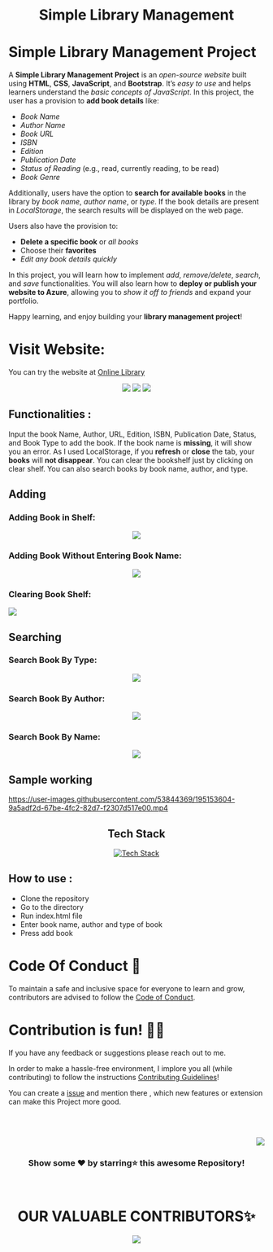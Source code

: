 <div align="center">
<h1> Simple Library Management </h1>
</div>

# Simple Library Management Project

A **Simple Library Management Project** is an *open-source website* built using **HTML**, **CSS**, **JavaScript**, and **Bootstrap**. It’s *easy to use* and helps learners understand the *basic concepts of JavaScript*. In this project, the user has a provision to **add book details** like:

- *Book Name*
- *Author Name*
- *Book URL*
- *ISBN*
- *Edition*
- *Publication Date*
- *Status of Reading* (e.g., read, currently reading, to be read)
- *Book Genre*

Additionally, users have the option to **search for available books** in the library by *book name*, *author name*, or *type*. If the book details are present in *LocalStorage*, the search results will be displayed on the web page.

Users also have the provision to:
- **Delete a specific book** or *all books*
- Choose their **favorites**
- *Edit any book details quickly*

In this project, you will learn how to implement *add*, *remove/delete*, *search*, and *save* functionalities. You will also learn how to **deploy or publish your website to Azure**, allowing you to *show it off to friends* and expand your portfolio.

Happy learning, and enjoy building your **library management project**!

# Visit Website:

You can try the website at [Online Library](https://delightful-coast-00b51a700.1.azurestaticapps.net/)

<p align="center">
<img src="https://user-images.githubusercontent.com/114664734/198336464-836cce97-3ae2-4bb7-9b67-0237017fa890.png">
<img src="https://user-images.githubusercontent.com/114664734/198337311-3a82c12f-f0dc-40f9-9a3e-d74e1554388b.png">
<img src="https://github.com/samipak458/Simple-Library-Managment/assets/52650290/a2469e16-5f29-4f54-a4a3-aeb3d208ff59">	
</p>

## Functionalities :

Input the book Name, Author, URL, Edition, ISBN, Publication Date, Status, and Book Type to add the book. If the book name is **missing**, it will show you an error. As I used LocalStorage, if you **refresh** or **close** the tab, your **books** will **not disappear**. You can clear the bookshelf just by clicking on clear shelf. You can also search books by book name, author, and type.

## Adding

### Adding Book in Shelf:

<p align="center">
<img src="https://user-images.githubusercontent.com/72745563/193397827-07ee2ced-da5f-45ca-af3c-859444b04385.png">
</p>

### Adding Book Without Entering Book Name:

<p align="center">
<img src="https://user-images.githubusercontent.com/72745563/193397865-272abcb4-ee3f-4996-a738-27cbc8f31406.png">
</p>

### Clearing Book Shelf:

<img src="https://user-images.githubusercontent.com/72745563/193404992-6b48eb39-e5c3-4831-89a0-3683cf8ce03a.png">
</p>

## Searching

### Search Book By Type:

<p align="center">
<img src="https://user-images.githubusercontent.com/52650290/188080738-190d7032-7494-4d38-94aa-f9ab45b091e3.png">
</p>

### Search Book By Author:

<p align="center">
<img src="https://user-images.githubusercontent.com/52650290/188081091-dafe73b6-6166-4ba7-9348-073b00c8b816.png">
</p>

### Search Book By Name:

<p align="center">
<img src="https://user-images.githubusercontent.com/52650290/188081402-3973c542-cfac-496e-89a9-690cdb90f779.png">
</p>

## Sample working

https://user-images.githubusercontent.com/53844369/195153604-9a5adf2d-67be-4fc2-82d7-f2307d517e00.mp4

<div align="center">
  <h2>Tech Stack</h2>
</div>

<div align="center">
  <a href="https://github-readme-tech-stack.vercel.app/api/cards?theme=github_dark_green&lineCount=2&line1=html5,html,0;bootstrap,bootstrap,0;javascript,javascript,0&title=This%20Project%27s%20Tech%20Stack">
    <img src="https://github-readme-tech-stack.vercel.app/api/cards?theme=github_dark_green&lineCount=2&line1=html5,html,0;bootstrap,bootstrap,0;javascript,javascript,0&title=This%20Project%27s%20Tech%20Stack" title="Tech Stack">
  </a>
</div>

## How to use :

- Clone the repository
- Go to the directory
- Run index.html file
- Enter book name, author and type of book
- Press add book

# Code Of Conduct 📜

To maintain a safe and inclusive space for everyone to learn and grow, contributors are advised to follow the [Code of Conduct](https://github.com/samipak458/Simple-Library-Managment/blob/main/CODE_OF_CONDUCT.md).

# Contribution is fun! ✌🏼

If you have any feedback or suggestions please reach out to me.

In order to make a hassle-free environment, I implore you all (while contributing) to follow the instructions [Contributing Guidelines](https://github.com/samipak458/Simple-Library-Managment/blob/main/CONTRIBUTING.md)!

You can create a <a href="https://github.com/samipak458/Simple-Library-Managment/issues">issue</a> and mention there , which new features or extension can make this Project more good.

<!-- ------------------------------------------------------------------------------------------------------------------------------------------------------------------ -->

<br>
  
<br>

<p align="right"><a href="#top"><img src="https://img.shields.io/badge/-Back%20to%20Top-red?style=for-the-badge" /></a></p>

<div align="center">

### Show some ❤️ by starring⭐ this awesome Repository!

</div>
  
<br>

<h1 align=center> OUR VALUABLE CONTRIBUTORS✨ </h1>
<p align="center">
  
	
<a href="https://github.com/samipak458/Simple-Library-Managment/graphs/contributors">
  <img src="https://contrib.rocks/image?repo=samipak458/Simple-Library-Managment" />
</a>
